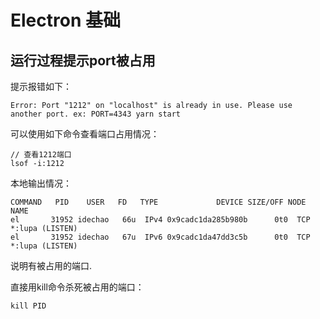 # Electron 基础

## 运行过程提示port被占用

提示报错如下：
```
Error: Port "1212" on "localhost" is already in use. Please use another port. ex: PORT=4343 yarn start
```

可以使用如下命令查看端口占用情况：

```
// 查看1212端口
lsof -i:1212 
```

本地输出情况：

```
COMMAND   PID    USER   FD   TYPE             DEVICE SIZE/OFF NODE NAME
el       31952 idechao   66u  IPv4 0x9cadc1da285b980b      0t0  TCP *:lupa (LISTEN)
el       31952 idechao   67u  IPv6 0x9cadc1da47dd3c5b      0t0  TCP *:lupa (LISTEN)
```

说明有被占用的端口.

直接用kill命令杀死被占用的端口：

```
kill PID
```